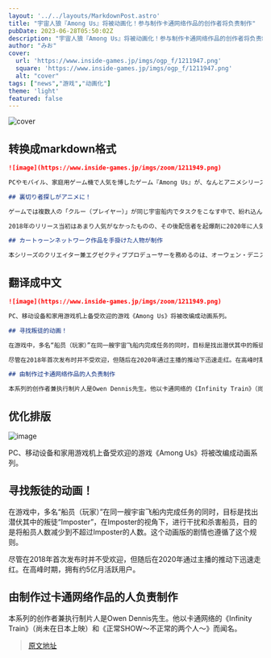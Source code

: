 ```yaml
---
layout: '../../layouts/MarkdownPost.astro'
title: "宇宙人狼『Among Us』将被动画化！参与制作卡通网络作品的创作者将负责制作"
pubDate: 2023-06-28T05:50:02Z
description: "宇宙人狼『Among Us』将被动画化！参与制作卡通网络作品的创作者将负责制作"
author: "みお"
cover:
  url: 'https://www.inside-games.jp/imgs/ogp_f/1211947.png'
  square: 'https://www.inside-games.jp/imgs/ogp_f/1211947.png'
  alt: "cover"
tags: ["news","游戏","动画化"]
theme: 'light'
featured: false
---
```


![cover](https://www.inside-games.jp/imgs/ogp_f/1211947.png)

## 转换成markdown格式

```markdown
![image](https://www.inside-games.jp/imgs/zoom/1211949.png)

PCやモバイル、家庭用ゲーム機で人気を博したゲーム『Among Us』が、なんとアニメシリーズ化されることがわかりました。

## 裏切り者探しがアニメに！

ゲームでは複数人の「クルー（プレイヤー）」が同じ宇宙船内でタスクをこなす中で、紛れ込んだ裏切り者「インポスター」を探すことが目的、インポスター視点ではバレないように妨害やクルーの殺害を行い、クルーの数をインポスター以下の人数にすることが目的となります。このアニメ版のログラインも、このルールを踏襲したものになっています。

2018年のリリース当初はあまり人気がなかったものの、その後配信者を起爆剤に2020年に人気が急上昇。ピーク時は約5億人の月間アクティブユーザーを抱えるまでに成長しました。

## カートゥーンネットワーク作品を手掛けた人物が制作

本シリーズのクリエイター兼エグゼクティブプロデューサーを務めるのは、オーウェン・デニス氏。カートゥーンネットワークの「Infinity Train」（日本未上陸）や、「レギュラーSHOW～コリない2人～」を制作したことで知られています。
```

## 翻译成中文

```markdown
![image](https://www.inside-games.jp/imgs/zoom/1211949.png)

PC、移动设备和家用游戏机上备受欢迎的游戏《Among Us》将被改编成动画系列。

## 寻找叛徒的动画！

在游戏中，多名“船员（玩家）”在同一艘宇宙飞船内完成任务的同时，目标是找出潜伏其中的叛徒“Imposter”，在Imposter的视角下，进行干扰和杀害船员，目的是将船员人数减少到不超过Imposter的人数。这个动画版的剧情也遵循了这个规则。

尽管在2018年首次发布时并不受欢迎，但随后在2020年通过主播的推动下迅速走红。在高峰时期，拥有约5亿月活跃用户。

## 由制作过卡通网络作品的人负责制作

本系列的创作者兼执行制片人是Owen Dennis先生。他以卡通网络的《Infinity Train》（尚未在日本上映）和《正常SHOW～不正常的两个人～》而闻名。
```

## 优化排版

![image](https://www.inside-games.jp/imgs/zoom/1211949.png)

PC、移动设备和家用游戏机上备受欢迎的游戏《Among Us》将被改编成动画系列。

## 寻找叛徒的动画！

在游戏中，多名“船员（玩家）”在同一艘宇宙飞船内完成任务的同时，目标是找出潜伏其中的叛徒“Imposter”，在Imposter的视角下，进行干扰和杀害船员，目的是将船员人数减少到不超过Imposter的人数。这个动画版的剧情也遵循了这个规则。

尽管在2018年首次发布时并不受欢迎，但随后在2020年通过主播的推动下迅速走红。在高峰时期，拥有约5亿月活跃用户。

## 由制作过卡通网络作品的人负责制作

本系列的创作者兼执行制片人是Owen Dennis先生。他以卡通网络的《Infinity Train》（尚未在日本上映）和《正常SHOW～不正常的两个人～》而闻名。

>[原文地址](https://www.inside-games.jp/article/2023/06/28/146865.html)  
